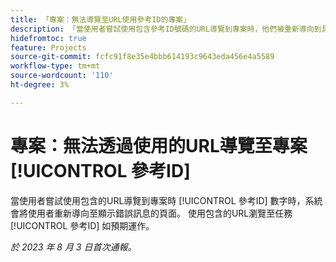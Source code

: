 ```yaml
---
title: 「專案：無法導覽至URL使用參考ID的專案」
description: 「當使用者嘗試使用包含參考ID號碼的URL導覽到專案時，他們被重新導向到具有錯誤訊息的頁面。 使用具有參考ID的URL導覽至任務時，會如運期般運作。」
hidefromtoc: true
feature: Projects
source-git-commit: fcfc91f8e35e4bbb614193c9643eda456e4a5589
workflow-type: tm+mt
source-wordcount: '110'
ht-degree: 3%

---
```



# 專案：無法透過使用的URL導覽至專案 [!UICONTROL 參考ID]

當使用者嘗試使用包含的URL導覽到專案時 [!UICONTROL 參考ID] 數字時，系統會將使用者重新導向至顯示錯誤訊息的頁面。 使用包含的URL瀏覽至任務 [!UICONTROL 參考ID] 如預期運作。

_於 2023 年 8 月 3 日首次通報。_

